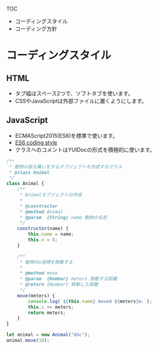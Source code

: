 TOC

- コーディングスタイル
- コーディング方針


コーディングスタイル
=================


HTML
-----

- タブ幅はスペース2つで、ソフトタブを使います。
- CSSやJavaScriptは外部ファイルに置くようにします。


JavaScript
-----------

- ECMAScript2015(ES6)を標準で使います。
- [ES6 coding style](https://github.com/elierotenberg/coding-styles/blob/master/es6.md)
- クラスへのコメントはYUIDocの形式を積極的に使います。

~~~ js
/**
 * 動物の振る舞いをするオブジェクトを作成するクラス
 * @class Animal
 */
class Animal {
    /**
     * Animalオブジェクトの作成
     *
     * @constructor
     * @method Animal
     * @param  {String} name 動物の名前
     */
    constructor(name) {
        this.name = name;
        this.x = 0;
    }

    /**
     * 動物のx座標を移動する
     *
     * @method move
     * @param  {Number} meters 移動する距離
     * @return {Number} 移動した距離
     */
    move(meters) {
        console.log(`${this.name} moved ${meters}m.`);
        this.x += meters;
        return meters;
    }
}

let animal = new Animal("doc");
animal.move(10);
~~~
